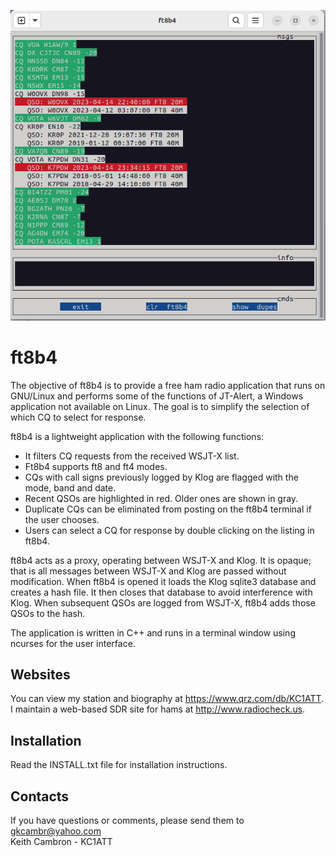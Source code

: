 
![ft8b4 screen image](https://github.com/gkcambr/ft8b4/blob/main/ft8b4.png?raw=true)
      
# ft8b4
    
The objective of ft8b4 is to provide a free ham radio application that runs on GNU/Linux and performs some of the functions of JT-Alert, a Windows application not available on Linux. The goal is to simplify the selection of which CQ to select for response.  
  
ft8b4 is a lightweight application with the following functions:  
  
  * It filters CQ requests from the received WSJT-X list.  
  * Ft8b4 supports ft8 and ft4 modes.
  * CQs with call signs previously logged by Klog are flagged with the mode, band and date.
  * Recent QSOs are highlighted in red. Older ones are shown in gray.
  * Duplicate CQs can be eliminated from posting on the ft8b4 terminal if the user chooses.  
  * Users can select a CQ for response by double clicking on the listing in ft8b4.
  
ft8b4 acts as a proxy, operating between WSJT-X and Klog. It is opaque; that is all messages between WSJT-X and Klog are passed without modification. When ft8b4 is opened it loads the Klog sqlite3 database and creates a hash file. It then closes that database to avoid interference with Klog. When subsequent QSOs are logged from WSJT-X, ft8b4 adds those QSOs to the hash.  
  
The application is written in C++ and runs in a terminal window using ncurses for the user interface.
## Websites
    
You can view my station and biography at <https://www.qrz.com/db/KC1ATT>.  
I maintain a web-based SDR site for hams at <http://www.radiocheck.us>.  
## Installation
    
Read the INSTALL.txt file for installation instructions.

## Contacts

If you have questions or comments, please send them to gkcambr@yahoo.com  
Keith Cambron - KC1ATT
